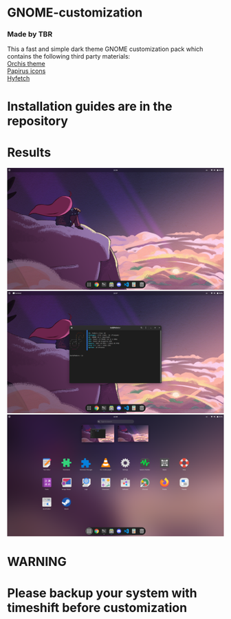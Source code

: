 # GNOME-customization
### Made by TBR

This a fast and simple dark theme GNOME customization pack which contains the following third party materials:  
[Orchis theme](https://github.com/vinceliuice/Orchis-theme)  
[Papirus icons](https://github.com/PapirusDevelopmentTeam/papirus-icon-theme)  
[Hyfetch](https://github.com/hykilpikonna/hyfetch)  

# Installation guides are in the repository  



# Results
![](https://github.com/TBR4/GNOME-customization/blob/main/results/1.png)  
![](https://github.com/TBR4/GNOME-customization/blob/main/results/2png)  
![](https://github.com/TBR4/GNOME-customization/blob/main/results/3.png)  

# WARNING
# Please backup your system with timeshift before customization

